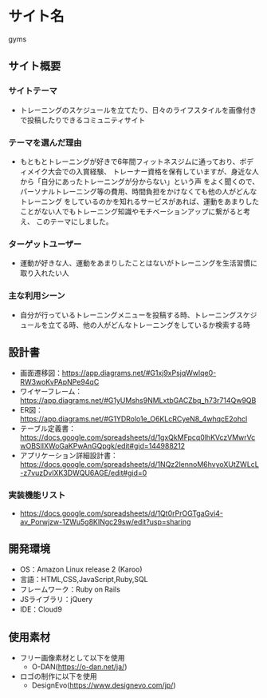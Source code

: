 # サイト名
gyms

## サイト概要
### サイトテーマ
* トレーニングのスケジュールを立てたり、日々のライフスタイルを画像付きで投稿したりできるコミュニティサイト

### テーマを選んだ理由
* もともとトレーニングが好きで6年間フィットネスジムに通っており、ボディメイク大会での入賞経験、
トレーナー資格を保有していますが、身近な人から「自分にあったトレーニングが分からない」という声
をよく聞くので、パーソナルトレーニング等の費用、時間負担をかけなくても他の人がどんなトレーニング
をしているのかを知れるサービスがあれば、運動をあまりしたことがない人でもトレーニング知識やモチベーションアップに繋がると考え、
このテーマにしました。

### ターゲットユーザー
* 運動が好きな人、運動をあまりしたことはないがトレーニングを生活習慣に取り入れたい人

### 主な利用シーン
* 自分が行っているトレーニングメニューを投稿する時、トレーニングスケジュールを立てる時、他の人がどんなトレーニングをしているか検索する時

## 設計書
* 画面遷移図：https://app.diagrams.net/#G1xj9xPsjqWwlqe0-RW3woKvPApNPe94qC
* ワイヤーフレーム：https://app.diagrams.net/#G1yUMshs9NMLxtbGACZbq_h73r714Qw9QB
* ER図：https://app.diagrams.net/#G1YDRolo1e_O6KLcRCyeN8_4whqcE2ohcl
* テーブル定義書：
https://docs.google.com/spreadsheets/d/1gxQkMFpcq0lhKVczVMwrVcwOBSlIXWoGaKPwAnGQpgk/edit#gid=144988212
* アプリケーション詳細設計書：
https://docs.google.com/spreadsheets/d/1NQz2lennoM6hvyoXUtZWLcL-z7vuzDvlXK3DWQU6AGE/edit#gid=0

### 実装機能リスト
* https://docs.google.com/spreadsheets/d/1Qt0rPrOGTgaGvi4-av_Porwjzw-1ZWu5g8KINgc29sw/edit?usp=sharing

## 開発環境
- OS：Amazon Linux release 2 (Karoo)
- 言語：HTML,CSS,JavaScript,Ruby,SQL
- フレームワーク：Ruby on Rails
- JSライブラリ：jQuery
- IDE：Cloud9

## 使用素材
* フリー画像素材として以下を使用
  * O-DAN(https://o-dan.net/ja/)
* ロゴの制作に以下を使用
  * DesignEvo(https://www.designevo.com/jp/)
